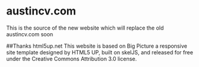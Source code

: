 austincv.com
============

This is the source of the new website which will replace the old austincv.com soon


##Thanks html5up.net
This website is based on Big Picture a responsive site template designed by HTML5 UP, built on skelJS, and released for free under the Creative Commons Attribution 3.0 license.
